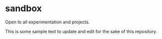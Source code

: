 # sandbox
Open to all experimentation and projects.

This is some sample text to update and edit for the sake of this repository.
